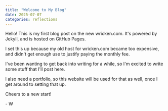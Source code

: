 ```yaml
---
title: "Welcome to My Blog"
date: 2025-07-07
categories: reflections
---
```

Hello! This is my first blog post on the new wricken.com. It's powered by Jekyll, and is hosted on GitHub Pages.

I set this up because my old host for wricken.com became too expensive, and didn't get enough use to justify paying the monthly fee.

I've been wanting to get back into writing for a while, so I'm excited to write some stuff that I'll post here.

I also need a portfolio, so this website will be used for that as well, once I get around to setting that up.

Cheers to a new start!

\- W
